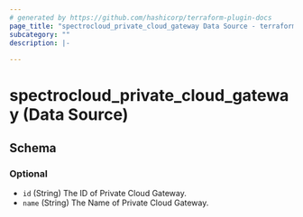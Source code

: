 ```yaml
---
# generated by https://github.com/hashicorp/terraform-plugin-docs
page_title: "spectrocloud_private_cloud_gateway Data Source - terraform-provider-spectrocloud"
subcategory: ""
description: |-
  
---
```


# spectrocloud_private_cloud_gateway (Data Source)





<!-- schema generated by tfplugindocs -->
## Schema

### Optional

- `id` (String) The ID of Private Cloud Gateway.
- `name` (String) The Name of Private Cloud Gateway.


